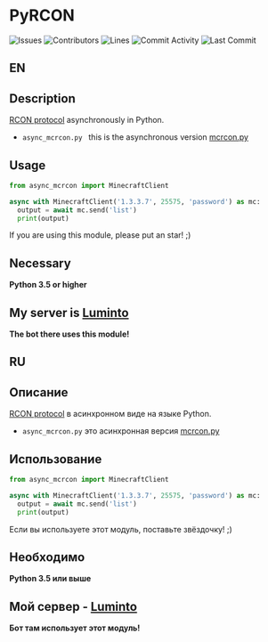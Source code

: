 # PyRCON

![Issues](https://img.shields.io/github/issues-raw/trassert/PyRCON?color=c78aff&label=issues&style=for-the-badge)
![Contributors](https://img.shields.io/github/contributors/trassert/PyRCON?color=c78aff&label=contributors&style=for-the-badge)
![Lines](https://img.shields.io/endpoint?url=https://ghloc.vercel.app/api/trassert/PyRCON/badge?style=flat&logoColor=white&color=c78aff&style=for-the-badge)
![Commit Activity](https://img.shields.io/github/commit-activity/m/trassert/PyRCON?color=c78aff&label=commits&style=for-the-badge)
![Last Commit](https://img.shields.io/github/last-commit/trassert/PyRCON?color=c78aff&label=last%20commit&style=for-the-badge)

## EN
## Description
[RCON protocol](https://wiki.vg/RCON ) asynchronously in Python.

- `async_mcrcon.py ` this is the asynchronous version [mcrcon.py](https://github.com/barneygale/MCRcon/blob/master/mcrcon.py )

## Usage
```python
from async_mcrcon import MinecraftClient

async with MinecraftClient('1.3.3.7', 25575, 'password') as mc:
  output = await mc.send('list')
  print(output)
```

If you are using this module, please put an star! ;)

## Necessary
**Python 3.5 or higher**

## My server is [Luminto](https://t.me/lumintomc)
**The bot there uses this module!**

## RU

## Описание
[RCON protocol](https://wiki.vg/RCON) в асинхронном виде на языке Python.

- `async_mcrcon.py` это асинхронная версия [mcrcon.py](https://github.com/barneygale/MCRcon/blob/master/mcrcon.py)

## Использование
```python
from async_mcrcon import MinecraftClient

async with MinecraftClient('1.3.3.7', 25575, 'password') as mc:
  output = await mc.send('list')
  print(output)
```
Если вы используете этот модуль, поставьте звёздочку! ;)

## Необходимо
**Python 3.5 или выше**

## Мой сервер - [Luminto](https://t.me/lumintomc)
**Бот там использует этот модуль!**

